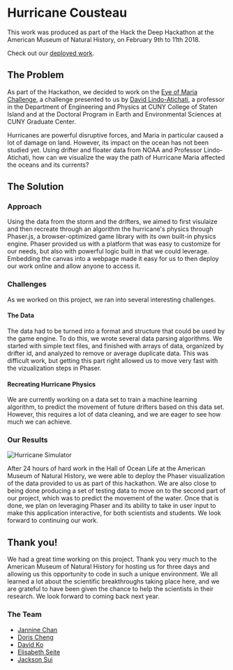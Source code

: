 # Hurricane Cousteau

This work was produced as part of the Hack the Deep Hackathon at the American Museum of Natural History, on February 9th to 11th 2018.

Check out our [deployed work](https://hurricane-cousteau.herokuapp.com).

## The Problem

As part of the Hackathon, we decided to work on the [Eye of Maria Challenge](https://github.com/amnh/HackTheDeep/wiki/The-Eye-of-Maria), a challenge presented to us by [David Lindo-Atichati](http://www.lindolab.com/), a professor in the Department of Engineering and Physics at CUNY College of Staten Island and at the Doctoral Program in Earth and Environmental Sciences at CUNY Graduate Center.

Hurricanes are powerful disruptive forces, and Maria in particular caused a lot of damage on land. However, its impact on the ocean has not been studied yet.
Using drifter and floater data from NOAA and Professor Lindo-Atichati, how can we visualize the way the path of Hurricane Maria affected the oceans and its currents?

## The Solution

### Approach

Using the data from the storm and the drifters, we aimed to first visulaize and then recreate through an algorithm the hurricane's physics through Phaser.js, a browser-optimized game library with its own built-in physics engine. Phaser provided us with a platform that was easy to customize for our needs, but also with powerful logic built in that we could leverage. Embedding the canvas into a webpage made it easy for us to then deploy our work online and allow anyone to access it.

### Challenges

As we worked on this project, we ran into several interesting challenges.

#### The Data
The data had to be turned into a format and structure that could be used by the game engine. To do this, we wrote several data parsing algorithms. We started with simple text files, and finished with arrays of data, organized by drifter id, and analyzed to remove or average duplicate data. This was difficult work, but getting this part right allowed us to move very fast with the vizualization steps in Phaser.

#### Recreating Hurricane Physics

We are currently working on a data set to train a machine learning algorithm, to predict the movement of future drifters based on this data set. However, this requires a lot of data cleaning, and we are eager to see how much we can achieve. 

### Our Results

![Hurricane Simulator](https://im5.ezgif.com/tmp/ezgif-5-956f5a66cb.gif)

After 24 hours of hard work in the Hall of Ocean Life at the American Museum of Natural History, we were able to deploy the Phaser visualization of the data provided to us as part of this hackathon. We are also close to being done producing a set of testing data to move on to the second part of our project, which was to predict the movement of the water. Once that is done, we plan on leveraging Phaser and its ability to take in user input to make this application interactive, for both scientists and students. We look forward to continuing our work.

## Thank you!

We had a great time working on this project. Thank you very much to the American Museum of Natural History for hosting us for three days and allowing us this opportunity to code in such a unique environment. We all learned a lot about the scientific breakthroughs taking place here, and we are grateful to have been given the chance to help the scientists in their research. We look forward to coming back next year.

### The Team

* [Jannine Chan](https://github.com/jn9cn)
* [Doris Cheng](https://github.com/dorcheng)
* [David Ko](https://github.com/daveyko)
* [Elisabeth Seite](https://github.com/eseite47)
* [Jackson Sui](https://github.com/Kiro705)